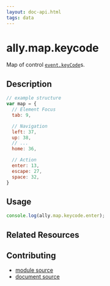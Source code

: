 ```yaml
---
layout: doc-api.html
tags: data
---
```


# ally.map.keycode

Map of control [`event.keyCode`](https://developer.mozilla.org/en-US/docs/Web/API/event.keyCode)s.


## Description

```js
// example structure
var map = {
  // Element Focus
  tab: 9,

  // Navigation
  left: 37,
  up: 38,
  // ...
  home: 36,

  // Action
  enter: 13,
  escape: 27,
  space: 32,
}
```


## Usage

```js
console.log(ally.map.keycode.enter);
```


## Related Resources


## Contributing

* [module source](https://github.com/medialize/ally.js/blob/master/src/map/keycode.js)
* [document source](https://github.com/medialize/ally.js/blob/master/docs/api/map/keycode.md)


